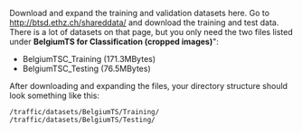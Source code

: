 Download and expand the training and validation datasets here. Go to http://btsd.ethz.ch/shareddata/ and download the training and test data. There is a lot of datasets on that page, but you only need the two files listed under **BelgiumTS for Classification (cropped images)**":	

* BelgiumTSC_Training (171.3MBytes)
* BelgiumTSC_Testing (76.5MBytes)

After downloading and expanding the files, your directory structure should look something like this:

```
/traffic/datasets/BelgiumTS/Training/
/traffic/datasets/BelgiumTS/Testing/
```
